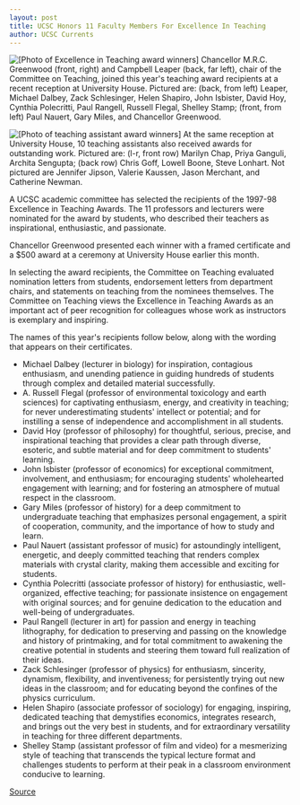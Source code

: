 ```yaml
---
layout: post
title: UCSC Honors 11 Faculty Members For Excellence In Teaching
author: UCSC Currents
---
```


![\[Photo of Excellence in Teaching award winners\]][1] Chancellor M.R.C. Greenwood (front, right) and Campbell Leaper (back, far left), chair of the Committee on Teaching, joined this year's teaching award recipients at a recent reception at University House. Pictured are: (back, from left) Leaper, Michael Dalbey, Zack Schlesinger, Helen Shapiro, John Isbister, David Hoy, Cynthia Polecritti, Paul Rangell, Russell Flegal, Shelley Stamp; (front, from left) Paul Nauert, Gary Miles, and Chancellor Greenwood.

![\[Photo of teaching assistant award winners\]][2] At the same reception at University House, 10 teaching assistants also received awards for outstanding work. Pictured are: (l-r, front row) Marilyn Chap, Priya Ganguli, Archita Sengupta; (back row) Chris Goff, Lowell Boone, Steve Lonhart. Not pictured are Jennifer Jipson, Valerie Kaussen, Jason Merchant, and Catherine Newman.

A UCSC academic committee has selected the recipients of the 1997-98 Excellence in Teaching Awards. The 11 professors and lecturers were nominated for the award by students, who described their teachers as inspirational, enthusiastic, and passionate.

Chancellor Greenwood presented each winner with a framed certificate and a $500 award at a ceremony at University House earlier this month.

In selecting the award recipients, the Committee on Teaching evaluated nomination letters from students, endorsement letters from department chairs, and statements on teaching from the nominees themselves. The Committee on Teaching views the Excellence in Teaching Awards as an important act of peer recognition for colleagues whose work as instructors is exemplary and inspiring.

The names of this year's recipients follow below, along with the wording that appears on their certificates.
* Michael Dalbey (lecturer in biology) for inspiration, contagious enthusiasm, and unending patience in guiding hundreds of students through complex and detailed material successfully.
* A. Russell Flegal (professor of environmental toxicology and earth sciences) for captivating enthusiasm, energy, and creativity in teaching; for never underestimating students' intellect or potential; and for instilling a sense of independence and accomplishment in all students.
* David Hoy (professor of philosophy) for thoughtful, serious, precise, and inspirational teaching that provides a clear path through diverse, esoteric, and subtle material and for deep commitment to students' learning.
* John Isbister (professor of economics) for exceptional commitment, involvement, and enthusiasm; for encouraging students' wholehearted engagement with learning; and for fostering an atmosphere of mutual respect in the classroom.
* Gary Miles (professor of history) for a deep commitment to undergraduate teaching that emphasizes personal engagement, a spirit of cooperation, community, and the importance of how to study and learn.
* Paul Nauert (assistant professor of music) for astoundingly intelligent, energetic, and deeply committed teaching that renders complex materials with crystal clarity, making them accessible and exciting for students.
* Cynthia Polecritti (associate professor of history) for enthusiastic, well-organized, effective teaching; for passionate insistence on engagement with original sources; and for genuine dedication to the education and well-being of undergraduates.
* Paul Rangell (lecturer in art) for passion and energy in teaching lithography, for dedication to preserving and passing on the knowledge and history of printmaking, and for total commitment to awakening the creative potential in students and steering them toward full realization of their ideas.
* Zack Schlesinger (professor of physics) for enthusiasm, sincerity, dynamism, flexibility, and inventiveness; for persistently trying out new ideas in the classroom; and for educating beyond the confines of the physics curriculum.
* Helen Shapiro (associate professor of sociology) for engaging, inspiring, dedicated teaching that demystifies economics, integrates research, and brings out the very best in students, and for extraordinary versatility in teaching for three different departments.
* Shelley Stamp (assistant professor of film and video) for a mesmerizing style of teaching that transcends the typical lecture format and challenges students to perform at their peak in a classroom environment conducive to learning.

[1]: http://www1.ucsc.edu/oncampus/currents/97-98/art/teach.98-06-29.gif
[2]: http://www1.ucsc.edu/oncampus/currents/97-98/art/ta.winners.98-06-29.gif

[Source](http://www1.ucsc.edu/oncampus/currents/97-98/06-29/excellence.htm "Permalink to Excellence in Teaching Awards: 06-15-98")
